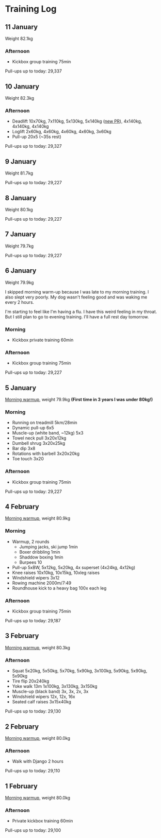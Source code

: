 # Training Log

## 11 January
Weight 82.1kg

### Afternoon
- Kickbox group training 75min

Pull-ups up to today: 29,337


## 10 January
Weight 82.3kg

### Afternoon
- Deadlift 10x70kg, 7x110kg, 5x130kg, 5x140kg ([new PR](/personal-records)), 4x140kg, 4x140kg, 4x140kg
- Loglift 2x60kg, 4x60kg, 4x60kg, 4x60kg, 3x60kg
- Pull-up 20x5 (~35s rest)

Pull-ups up to today: 29,327


## 9 January
Weight 81.7kg

Pull-ups up to today: 29,227


## 8 January
Weight 80.1kg

Pull-ups up to today: 29,227


## 7 January
Weight 79.7kg

Pull-ups up to today: 29,227


## 6 January
Weight 79.9kg

I skipped morning warm-up because I was late to my morning training. I also slept very poorly. My dog wasn't feeling good and was waking me every 2 hours.

I'm starting to feel like I'm having a flu. I have this weird feeling in my throat. But I still plan to go to evening training. I'll have a full rest day tomorrow.

### Morning
- Kickbox private training 60min

### Afternoon
- Kickbox group training 75min

Pull-ups up to today: 29,227


## 5 January
[Morning warmup](/articles/morning-routine), weight 79.9kg **(First time in 3 years I was under 80kg!)**

### Morning
- Running on treadmill 5km/28min
- Dynamic pull-up 6x5
- Muscle-up (white band, ~12kg) 5x3
- Towel neck pull 3x20x12kg
- Dumbell shrug 3x20x25kg
- Bar dip 3x8
- Rotations with barbell 3x20x20kg
- Toe touch 3x20

### Afternoon
- Kickbox group training 75min

Pull-ups up to today: 29,227


## 4 February
[Morning warmup](/articles/morning-routine), weight 80.9kg

### Morning
- Warmup, 2 rounds
  - Jumping jacks, ski jump 1min
  - Boxer dribbling 1min
  - Shaddow boxing 1min
  - Burpees 10
- Pull-up 5xBW, 5x12kg, 5x20kg, 4x superset (4x24kg, 4x12kg)
- Knee raises 10x10kg, 10x15kg, 10xleg raises
- Windshield wipers 3x12
- Rowing machine 2000m/7:49
- Roundhouse kick to a heavy bag 100x each leg

### Afternoon
- Kickbox group training 75min

Pull-ups up to today: 29,187


## 3 February
[Morning warmup](/articles/morning-routine), weight 80.3kg

### Afternoon
- Squat 5x20kg, 5x50kg, 5x70kg, 5x90kg, 3x100kg, 5x90kg, 5x90kg, 5x90kg
- Tire flip 20x240kg
- Yoke walk 13m 1x100kg, 3x130kg, 3x150kg
- Muscle-up (black band) 3x, 3x, 2x, 3x
- Windshield wipers 12x, 12x, 16x
- Seated calf raises 3x15x40kg

Pull-ups up to today: 29,130


## 2 February
[Morning warmup](/articles/morning-routine), weight 80.0kg

### Afternoon
- Walk with Django 2 hours

Pull-ups up to today: 29,110


## 1 February
[Morning warmup](/articles/morning-routine), weight 80.0kg

### Afternoon
- Private kickbox training 60min

Pull-ups up to today: 29,100

